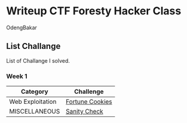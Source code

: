 # Writeup CTF Foresty Hacker Class
OdengBakar

## List Challange
List of Challange I solved.

### Week 1
| Category | Challenge |
| --- | --- |
| Web Exploitation | [Fortune Cookies](/Fortune%20Cookies/)
| MISCELLANEOUS | [Sanity Check](/Sanity%20Check/)
